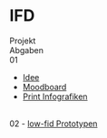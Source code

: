 # IFD
Projekt
<br>
Abgaben
<br>
01
-  <a href="https://github.com/carolinbng/IFD/blob/main/01%23Aufgabe/Idee.pdf">Idee</a>
-   <a href="https://github.com/carolinbng/IFD/blob/main/01%23Aufgabe/Moodboard.pdf">Moodboard</a>
-  <a href="https://github.com/carolinbng/IFD/blob/main/01%23Aufgabe/Infografiken_Zeit.pdf">Print Infografiken</a>
<br>
02
-  <a href="https://github.com/carolinbng/IFD/blob/main/Abgabe/Fahrrad_Infografik_Skizzen.pdf">low-fid Prototypen</a>